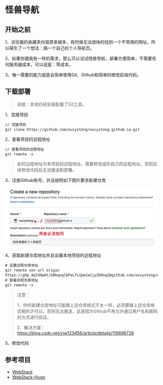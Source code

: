 # 怪兽导航

## 开始之前

1、浏览器的收藏夹内容原来越多，有时候无法很快的找到一个不常用的网址，所以萌生了一个想法：搞一个自己的个人导航页。

2、如果你跟我有一样的需求，那么可以试试怪兽导航，部署方便简单，不需要任何服务器成本，可以说是：零成本。

3、唯一需要的能力就是会简单使用Git、Github和简单的修改前端代码。

## 下载部署

>前提：本地已经安装配置了Git工具。

1、克隆项目

```shell
// 克隆项目
git clone https://github.com/oucystong/oucystong.github.io.git
```

2、查看项目的远程地址

```shell
// 查看项目的远程地址
git remote -v
```

>此时远程地址为本项目的远程地址，需要修改成你自己的远程地址，否则后续修改代码后无法推送和部署。

3、注册Github账号，并且按照如下图片要求新建仓库

![](./images/新建Github仓库要求.png)

4、获取新建仓库地址并且设置本地项目的远程地址

```shell
# 设置远程仓库地址
git remote set-url origin https://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@github.com/oucystong/oucystong.github.io.git
# 查看远程仓库地址
git remote -v
```

>注意：
>
>1、你的新建仓库地址可能跟上述仓库格式不太一样，必须要跟上述仓库格式相同才可以，否则无法推送，这是因为Github不再允许通过用户名和密码的方式进行验证。
>
>2、解决方案：https://blog.csdn.net/yjw123456/article/details/119696726

5、修改代码











## 参考项目

* [WebStack](https://github.com/WebStackPage/WebStackPage.github.io/)
* [WebStack-Hugo](https://github.com/shenweiyan/WebStack-Hugo)

